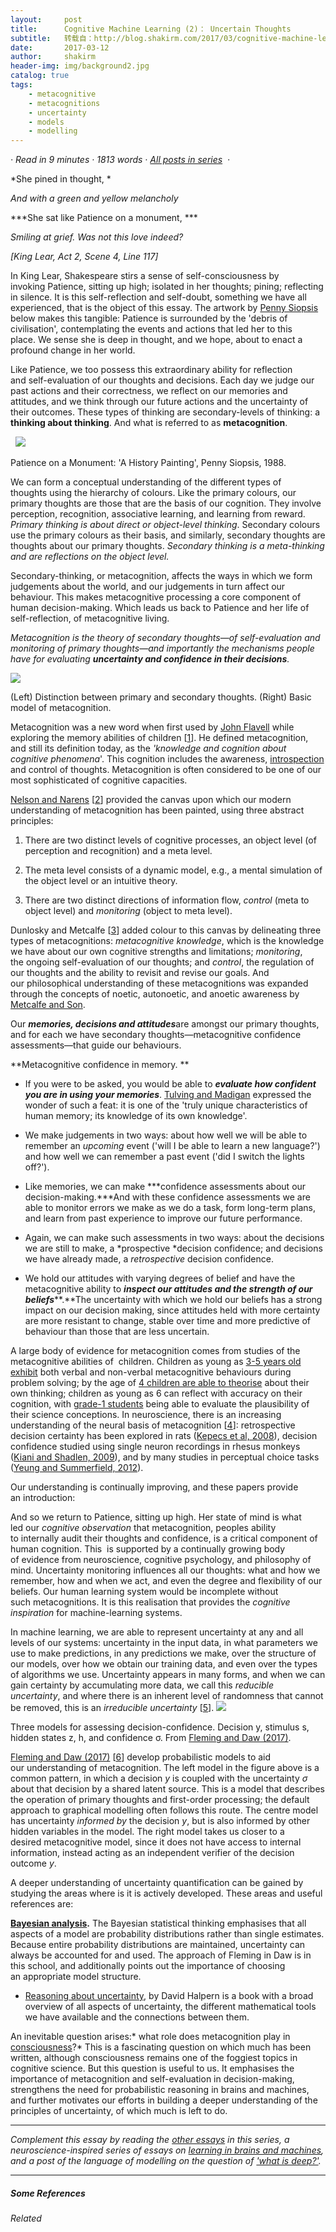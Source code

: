 ```yaml
---
layout:     post
title:      Cognitive Machine Learning (2)： Uncertain Thoughts
subtitle:   转载自：http://blog.shakirm.com/2017/03/cognitive-machine-learning-2-uncertain-thoughts/
date:       2017-03-12
author:     shakirm
header-img: img/background2.jpg
catalog: true
tags:
    - metacognitive
    - metacognitions
    - uncertainty
    - models
    - modelling
---
```


*· Read in 9 minutes · 1813 words · [All posts in series](http://blog.shakirm.com/cognitive-machine-learning)  ·*

*She pined in thought, *

*And with a green and yellow melancholy*

***She sat like Patience on a monument, ***

*Smiling at grief. Was not this love indeed?*

*[King Lear, Act 2, Scene 4, Line 117]*

In King Lear, Shakespeare stirs a sense of self-consciousness by invoking Patience, sitting up high; isolated in her thoughts; pining; reflecting in silence. It is this self-reflection and self-doubt, something we have all experienced, that is the object of this essay. The artwork by [Penny Siopsis](https://en.wikipedia.org/wiki/Penny_Siopis) below makes this tangible: Patience is surrounded by the 'debris of civilisation', contemplating the events and actions that led her to this place. We sense she is deep in thought, and we hope, about to enact a profound change in her world. 

Like Patience, we too possess this extraordinary ability for reflection and self-evaluation of our thoughts and decisions. Each day we judge our past actions and their correctness, we reflect on our memories and attitudes, and we think through our future actions and the uncertainty of their outcomes. These types of thinking are secondary-levels of thinking: a **thinking about thinking**. And what is referred to as **metacognition**.

 
![](http://blog.shakirm.com/wp-content/uploads/2017/03/penny-crop-1.png)


Patience on a Monument: 'A History Painting', Penny Siopsis, 1988.

We can form a conceptual understanding of the different types of thoughts using the hierarchy of colours. Like the primary colours, our primary thoughts are those that are the basis of our cognition. They involve perception, recognition, associative learning, and learning from reward. *Primary thinking is about direct or object-level thinking*. Secondary colours use the primary colours as their basis, and similarly, secondary thoughts are thoughts about our primary thoughts. *Secondary thinking is a meta-thinking and are reflections on the object level.*

Secondary-thinking, or metacognition, affects the ways in which we form judgements about the world, and our judgements in turn affect our behaviour. This makes metacognitive processing a core component of human decision-making. Which leads us back to Patience and her life of self-reflection, of metacognitive living. 

> 
*Metacognition is the theory of secondary thoughts—of self-evaluation and monitoring of primary thoughts—and importantly the mechanisms people have for evaluating **uncertainty and confidence in their decisions**.*

![](http://blog.shakirm.com/wp-content/uploads/2017/03/meta-levels-model.png)


(Left) Distinction between primary and secondary thoughts. (Right) Basic model of metacognition.

Metacognition was a new word when first used by [John Flavell](http://www4.ncsu.edu/~jlnietfe/Metacog_Articles_files/Flavell%20(1979).pdf) while exploring the memory abilities of children [[1](#642_1)]. He defined metacognition, and still its definition today, as the *'knowledge and cognition about cognitive phenomena*'. This cognition includes the awareness, [introspection](http://www.scholarpedia.org/article/Introspection) and control of thoughts. Metacognition is often considered to be one of our most sophisticated of cognitive capacities.

[Nelson and Narens](http://www.imbs.uci.edu/~lnarens/1990/Nelson&Narens_Book_Chapter_1990.pdf) [[2](#642_2)] provided the canvas upon which our modern understanding of metacognition has been painted, using three abstract principles: 

1. There are two distinct levels of cognitive processes, an object level (of perception and recognition) and a meta level.

1. The meta level consists of a dynamic model, e.g., a mental simulation of the object level or an intuitive theory.

1. There are two distinct directions of information flow, *control* (meta to object level) and *monitoring* (object to meta level). 


Dunlosky and Metcalfe [[3](#642_3)] added colour to this canvas by delineating three types of metacognitions: *metacognitive knowledge*, which is the knowledge we have about our own cognitive strengths and limitations; *monitoring*, the ongoing self-evaluation of our thoughts; and *control*, the regulation of our thoughts and the ability to revisit and revise our goals. And our philosophical understanding of these metacognitions was expanded through the concepts of noetic, autonoetic, and anoetic awareness by [Metcalfe and Son](http://www.columbia.edu/cu/psychology/metcalfe/PDFs/Metcalfe&Son_Autonoetic.pdf).

Our ***memories, decisions and attitudes***are amongst our primary thoughts, and for each we have secondary thoughts—metacognitive confidence assessments—that guide our behaviours.

**Metacognitive confidence in memory. **

- If you were to be asked, you would be able to ***evaluate how confident you are in using your memories***. [Tulving and Madigan](http://alicekim.ca/AnnRev70.pdf) expressed the wonder of such a feat: it is one of the 'truly unique characteristics of human memory; its knowledge of its own knowledge'. 

- We make judgements in two ways: about how well we will be able to remember an *upcoming* event ('will I be able to learn a new language?') and how well we can remember a past event ('did I switch the lights off?'). 


- Like memories, we can make ***confidence assessments about our decision-making.***And with these confidence assessments we are able to monitor errors we make as we do a task, form long-term plans, and learn from past experience to improve our future performance.

- Again, we can make such assessments in two ways: about the decisions we are still to make, a *prospective *decision confidence; and decisions we have already made, a *retrospective* decision confidence. 


- We hold our attitudes with varying degrees of belief and have the metacognitive ability to ***inspect our attitudes and the strength of our beliefs*****.**The uncertainty with which we hold our beliefs has a strong impact on our decision making, since attitudes held with more certainty are more resistant to change, stable over time and more predictive of behaviour than those that are less uncertain.


A large body of evidence for metacognition comes from studies of the metacognitive abilities of  children. Children as young as [3-5 years old exhibit](http://www.ugr.es/~recfpro/rev161ART2en.pdf) both verbal and non-verbal metacognitive behaviours during problem solving; by the age of [4 children are able to theorise](http://digitalcommons.unl.edu/cgi/viewcontent.cgi?article=1040&context=edpsychpapers) about their own thinking; children as young as 6 can reflect with accuracy on their cognition, with [grade-1 students](http://files.eric.ed.gov/fulltext/ED446921.pdf) being able to evaluate the plausibility of their science conceptions. In neuroscience, there is an increasing understanding of the neural basis of metacognition [[4](#642_4)]: retrospective decision certainty has been explored in rats ([Kepecs et al, 2008](https://www.researchgate.net/profile/Zachary_Mainen/publication/23158963_Neural_correlates_computation_and_behavioural_impact_of_decision_confidence/links/54ede2470cf2e2830863a21d.pdf)), decision confidence studied using single neuron recordings in rhesus monkeys ([Kiani and Shadlen, 2009](https://pdfs.semanticscholar.org/8264/0d2aa64903ecb5083ed415279508c9131fb0.pdf)), and by many studies in perceptual choice tasks ([Yeung and Summerfield, 2012](https://pdfs.semanticscholar.org/cdf4/f9f19514456e80655970a3b698a477526db8.pdf)). 

Our understanding is continually improving, and these papers provide an introduction:

And so we return to Patience, sitting up high. Her state of mind is what led our *cognitive observation* that metacognition, peoples ability to internally audit their thoughts and confidence, is a critical component of human cognition. This  is supported by a continually growing body of evidence from neuroscience, cognitive psychology, and philosophy of mind. Uncertainty monitoring influences all our thoughts: what and how we remember, how and when we act, and even the degree and flexibility of our beliefs. Our human learning system would be incomplete without such metacognitions. It is this realisation that provides the *cognitive inspiration* for machine-learning systems. 

In machine learning, we are able to represent uncertainty at any and all levels of our systems: uncertainty in the input data, in what parameters we use to make predictions, in any predictions we make, over the structure of our models, over how we obtain our training data, and even over the types of algorithms we use. Uncertainty appears in many forms, and when we can gain certainty by accumulating more data, we call this *reducible uncertainty*, and where there is an inherent level of randomness that cannot be removed, this is an *irreducible uncertainty* [[5](#642_5)].
![](http://blog.shakirm.com/wp-content/uploads/2017/03/metacog-models.png)


Three models for assessing decision-confidence. Decision y, stimulus s, hidden states z, h, and confidence σ. From [Fleming and Daw (2017)](http://psycnet.apa.org/journals/rev/124/1/91.pdf&uid=2016-60724-003&db=PA).

[Fleming and Daw (2017)](http://psycnet.apa.org/journals/rev/124/1/91.pdf&uid=2016-60724-003&db=PA) [[6](#642_6)] develop probabilistic models to aid our understanding of metacognition. The left model in the figure above is a common pattern, in which a decision *y* is coupled with the uncertainty *σ* about that decision by a shared latent source. This is a model that describes the operation of primary thoughts and first-order processing; the default approach to graphical modelling often follows this route. The centre model has uncertainty *informed by* the decision *y*, but is also informed by other hidden variables in the model. The right model takes us closer to a desired metacognitive model, since it does not have access to internal information, instead acting as an independent verifier of the decision outcome *y*.

A deeper understanding of uncertainty quantification can be gained by studying the areas where is it is actively developed. These areas and useful references are:

**[Bayesian analysis](http://www.stat.columbia.edu/~gelman/book).** The Bayesian statistical thinking emphasises that all aspects of a model are probability distributions rather than single estimates. Because entire probability distributions are maintained, uncertainty can always be accounted for and used. The approach of Fleming in Daw is in this school, and additionally points out the importance of choosing an appropriate model structure.

- [Reasoning about uncertainty](https://mitpress.mit.edu/books/reasoning-about-uncertainty), by David Halpern is a book with a broad overview of all aspects of uncertainty, the different mathematical tools we have available and the connections between them.


An inevitable question arises:* what role does metacognition play in [consciousness](https://pdfs.semanticscholar.org/c925/6aa715187e115853924fe6541bd9b265ef71.pdf)?* This is a fascinating question on which much has been written, although consciousness remains one of the foggiest topics in cognitive science. But this question is useful to us. It emphasises the importance of metacognition and self-evaluation in decision-making, strengthens the need for probabilistic reasoning in brains and machines, and further motivates our efforts in building a deeper understanding of the principles of uncertainty, of which much is left to do.

---


> 
*Complement this essay by reading the [other essays](http://blog.shakirm.com/cognitive-machine-learning) in this series, a neuroscience-inspired series of essays on [learning in brains and machines](http://blog.shakirm.com/ml-series/learning-in-brain-and-machines), and a post of the language of modelling on the question of ['what is deep?'](http://blog.shakirm.com/2015/06/a-statistical-view-of-deep-learning-vi-what-is-deep).*


---


##### Some References


*Related*

